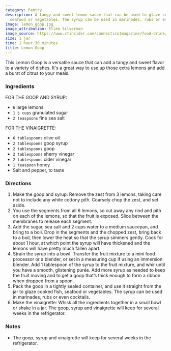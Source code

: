 ```yaml
---
category: Pantry
description: A tangy and sweet lemon sauce that can be used to glaze cooked fish,
  seafood or vegetables. The syrup can be used in marinades, rubs or even cocktails.
image: lemon_goop.jpg
image_attribution: Ellen Silverman
image_source: https://www.ctinsider.com/connecticutmagazine/food-drink/article/Dorie-Greenspan-s-Recipe-for-Lemon-Goop-and-17044508.php
size: 1 jar
time: 1 hour 30 minutes
title: Lemon Goop
---
```

This Lemon Goop is a versatile sauce that can add a tangy and sweet flavor to a variety of dishes. It's a great way to use up those extra lemons and add a burst of citrus to your meals.

### Ingredients

FOR THE GOOP AND SYRUP:

* `6` large lemons
* `1 ½ cups` granulated sugar
* `2 teaspoons` fine sea salt

FOR THE VINAIGRETTE:

* `6 tablespoons` olive oil
* `2 tablespoons` goop syrup
* `2 tablespoons` goop
* `2 tablespoons` sherry vinegar
* `2 tablespoons` cider vinegar
* `1 teaspoon` honey
* Salt and pepper, to taste

### Directions

1. Make the goop and syrup: Remove the zest from 3 lemons, taking care not to include any white cottony pith. Coarsely chop the zest, and set aside.
2. You use the segments from all 6 lemons, so cut away any rind and pith on each of the lemons, so that the fruit is exposed. Slice between the membranes to release each segment.
3. Add the sugar, sea salt and 2 cups water to a medium saucepan, and bring to a boil. Drop in the segments and the chopped zest, bring back to a boil, then lower the heat so that the syrup simmers gently. Cook for about 1 hour, at which point the syrup will have thickened and the lemons will have pretty much fallen apart.
4. Strain the syrup into a bowl. Transfer the fruit mixture to a mini food processor or a blender, or set in a measuring cup if using an immersion blender. Add 1 tablespoon of the syrup to the fruit mixture, and whir until you have a smooth, glistening purée. Add more syrup as needed to keep the fruit moving and to get a goop that’s thick enough to form a ribbon when dropped from a spoon.
5. Pack the goop in a tightly sealed container, and use it straight from the jar to glaze cooked fish, seafood or vegetables. The syrup can be used in marinades, rubs or even cocktails.
6. Make the vinaigrette: Whisk all the ingredients together in a small bowl or shake in a jar. The goop, syrup and vinaigrette will keep for several weeks in the refrigerator.

### Notes

- The goop, syrup and vinaigrette will keep for several weeks in the refrigerator.